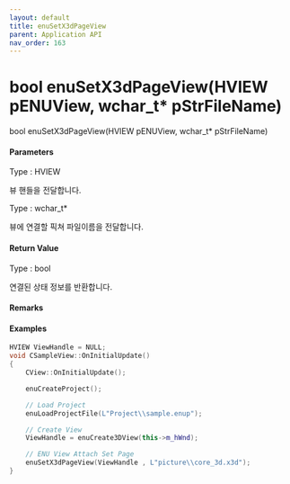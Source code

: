 ```yaml
---
layout: default
title: enuSetX3dPageView
parent: Application API
nav_order: 163
---
```

# bool enuSetX3dPageView\(HVIEW pENUView, wchar\_t\* pStrFileName\)

bool enuSetX3dPageView\(HVIEW pENUView, wchar\_t\* pStrFileName\)

#### Parameters

Type : HVIEW

뷰 핸들을 전달합니다.

Type : wchar\_t\*

뷰에 연결할 픽쳐 파일이름을 전달합니다.

#### Return Value

Type : bool

연결된 상태 정보를 반환합니다.

#### Remarks

#### Examples

```cpp
HVIEW ViewHandle = NULL; 
void CSampleView::OnInitialUpdate() 
{ 
    CView::OnInitialUpdate(); 

    enuCreateProject(); 

    // Load Project
    enuLoadProjectFile(L"Project\\sample.enup"); 

    // Create View
    ViewHandle = enuCreate3DView(this->m_hWnd);

    // ENU View Attach Set Page
    enuSetX3dPageView(ViewHandle , L"picture\\core_3d.x3d");
}
```



